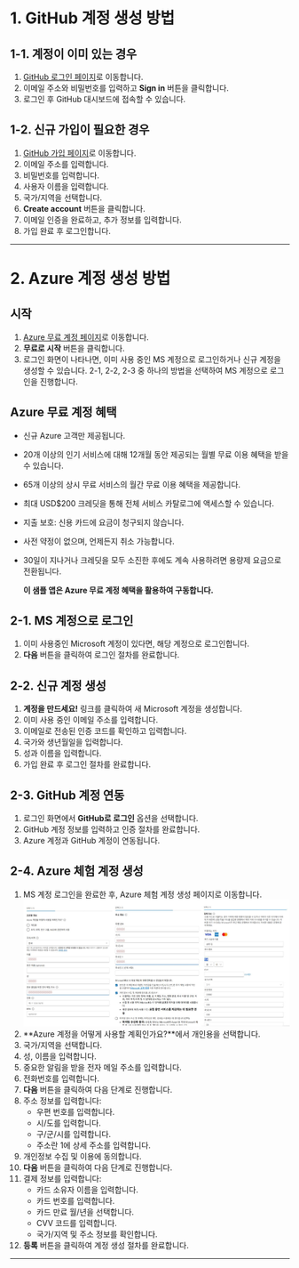 # 1. GitHub 계정 생성 방법

## 1-1. 계정이 이미 있는 경우
1. [GitHub 로그인 페이지](https://github.com/login)로 이동합니다.
2. 이메일 주소와 비밀번호를 입력하고 **Sign in** 버튼을 클릭합니다.
3. 로그인 후 GitHub 대시보드에 접속할 수 있습니다.

## 1-2. 신규 가입이 필요한 경우
1. [GitHub 가입 페이지](https://github.com/signup)로 이동합니다.
2. 이메일 주소를 입력합니다.
3. 비밀번호를 입력합니다. 
4. 사용자 이름을 입력합니다.
5. 국가/지역을 선택합니다.
6. **Create account** 버튼을 클릭합니다.
7. 이메일 인증을 완료하고, 추가 정보를 입력합니다.
8. 가입 완료 후 로그인합니다.

---

# 2. Azure 계정 생성 방법

## 시작
1. [Azure 무료 계정 페이지](https://azure.microsoft.com/free/)로 이동합니다.
2. **무료로 시작** 버튼을 클릭합니다.
3. 로그인 화면이 나타나면, 이미 사용 중인 MS 계정으로 로그인하거나 신규 계정을 생성할 수 있습니다. 2-1, 2-2, 2-3 중 하나의 방법을 선택하여 MS 계정으로 로그인을 진행합니다.

## Azure 무료 계정 혜택
- 신규 Azure 고객만 제공됩니다.
- 20개 이상의 인기 서비스에 대해 12개월 동안 제공되는 월별 무료 이용 혜택을 받을 수 있습니다.
- 65개 이상의 상시 무료 서비스의 월간 무료 이용 혜택을 제공합니다.
- 최대 USD$200 크레딧을 통해 전체 서비스 카탈로그에 액세스할 수 있습니다.
- 지출 보호: 신용 카드에 요금이 청구되지 않습니다.
- 사전 약정이 없으며, 언제든지 취소 가능합니다.
- 30일이 지나거나 크레딧을 모두 소진한 후에도 계속 사용하려면 용량제 요금으로 전환됩니다.

    **이 샘플 앱은 Azure 무료 계정 혜택을 활용하여 구동합니다.**


## 2-1. MS 계정으로 로그인
1. 이미 사용중인 Microsoft 계정이 있다면, 해당 계정으로 로그인합니다.
2. **다음** 버튼을 클릭하여 로그인 절차를 완료합니다.

## 2-2. 신규 계정 생성
1. **계정을 만드세요!** 링크를 클릭하여 새 Microsoft 계정을 생성합니다.
2. 이미 사용 중인 이메일 주소를 입력합니다.
3. 이메일로 전송된 인증 코드를 확인하고 입력합니다.
4. 국가와 생년월일을 입력합니다.
5. 성과 이름을 입력합니다.
6. 가입 완료 후 로그인 절차를 완료합니다.

## 2-3. GitHub 계정 연동
1. 로그인 화면에서 **GitHub로 로그인** 옵션을 선택합니다.
2. GitHub 계정 정보를 입력하고 인증 절차를 완료합니다.
3. Azure 계정과 GitHub 계정이 연동됩니다.

## 2-4. Azure 체험 계정 생성
1. MS 계정 로그인을 완료한 후, Azure 체험 계정 생성 페이지로 이동합니다.
![Azure 무료 계정 생성](./images/Azure_무료_계정_생성.jpg)
2. **Azure 계정을 어떻게 사용할 계획인가요?**에서 개인용을 선택합니다.
3. 국가/지역을 선택합니다.
4. 성, 이름을 입력합니다.
5. 중요한 알림을 받을 전자 메일 주소를 입력합니다.
6. 전화번호를 입력합니다.
7. **다음** 버튼을 클릭하여 다음 단계로 진행합니다.
8. 주소 정보를 입력합니다:
   - 우편 번호를 입력합니다.
   - 시/도를 입력합니다.
   - 구/군/시를 입력합니다.
   - 주소란 1에 상세 주소를 입력합니다.
9. 개인정보 수집 및 이용에 동의합니다.
10. **다음** 버튼을 클릭하여 다음 단계로 진행합니다.
11. 결제 정보를 입력합니다:
    - 카드 소유자 이름을 입력합니다.
    - 카드 번호를 입력합니다.
    - 카드 만료 월/년을 선택합니다.
    - CVV 코드를 입력합니다.
    - 국가/지역 및 주소 정보를 확인합니다.
12. **등록** 버튼을 클릭하여 계정 생성 절차를 완료합니다.

---